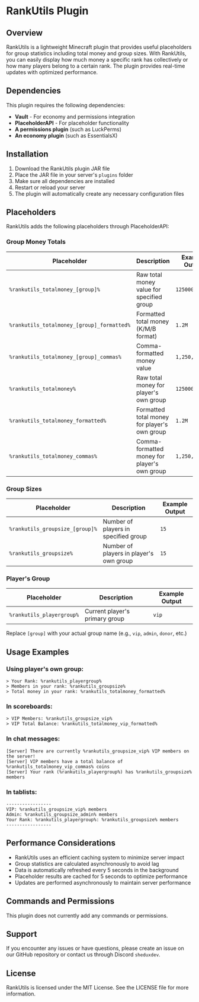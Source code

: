 # RankUtils Plugin

## Overview
RankUtils is a lightweight Minecraft plugin that provides useful placeholders for group statistics including total money and group sizes. With RankUtils, you can easily display how much money a specific rank has collectively or how many players belong to a certain rank. The plugin provides real-time updates with optimized performance.

## Dependencies
This plugin requires the following dependencies:
- **Vault** - For economy and permissions integration
- **PlaceholderAPI** - For placeholder functionality
- **A permissions plugin** (such as LuckPerms)
- **An economy plugin** (such as EssentialsX)

## Installation
1. Download the RankUtils plugin JAR file
2. Place the JAR file in your server's `plugins` folder
3. Make sure all dependencies are installed
4. Restart or reload your server
5. The plugin will automatically create any necessary configuration files

## Placeholders
RankUtils adds the following placeholders through PlaceholderAPI:

### Group Money Totals
| Placeholder | Description | Example Output |
|-------------|-------------|---------------|
| `%rankutils_totalmoney_[group]%` | Raw total money value for specified group | `1250000.0` |
| `%rankutils_totalmoney_[group]_formatted%` | Formatted total money (K/M/B format) | `1.2M` |
| `%rankutils_totalmoney_[group]_commas%` | Comma-formatted money value | `1,250,000.00` |
| `%rankutils_totalmoney%` | Raw total money for player's own group | `1250000.0` |
| `%rankutils_totalmoney_formatted%` | Formatted total money for player's own group | `1.2M` |
| `%rankutils_totalmoney_commas%` | Comma-formatted money for player's own group | `1,250,000.00` |

### Group Sizes
| Placeholder | Description | Example Output |
|-------------|-------------|---------------|
| `%rankutils_groupsize_[group]%` | Number of players in specified group | `15` |
| `%rankutils_groupsize%` | Number of players in player's own group | `15` |

### Player's Group
| Placeholder | Description | Example Output |
|-------------|-------------|---------------|
| `%rankutils_playergroup%` | Current player's primary group | `vip` |

Replace `[group]` with your actual group name (e.g., `vip`, `admin`, `donor`, etc.)

## Usage Examples

### Using player's own group:
```
> Your Rank: %rankutils_playergroup%
> Members in your rank: %rankutils_groupsize%
> Total money in your rank: %rankutils_totalmoney_formatted%
```

### In scoreboards:
```
> VIP Members: %rankutils_groupsize_vip%
> VIP Total Balance: %rankutils_totalmoney_vip_formatted%
```

### In chat messages:
```
[Server] There are currently %rankutils_groupsize_vip% VIP members on the server!
[Server] VIP members have a total balance of %rankutils_totalmoney_vip_commas% coins
[Server] Your rank (%rankutils_playergroup%) has %rankutils_groupsize% members
```

### In tablists:
```
-----------------
VIP: %rankutils_groupsize_vip% members
Admin: %rankutils_groupsize_admin% members
Your Rank: %rankutils_playergroup%: %rankutils_groupsize% members
-----------------
```

## Performance Considerations
- RankUtils uses an efficient caching system to minimize server impact
- Group statistics are calculated asynchronously to avoid lag
- Data is automatically refreshed every 5 seconds in the background
- Placeholder results are cached for 5 seconds to optimize performance
- Updates are performed asynchronously to maintain server performance

## Commands and Permissions
This plugin does not currently add any commands or permissions.

## Support
If you encounter any issues or have questions, please create an issue on our GitHub repository or contact us through Discord `sheduxdev`.

## License
RankUtils is licensed under the MIT License. See the LICENSE file for more information.